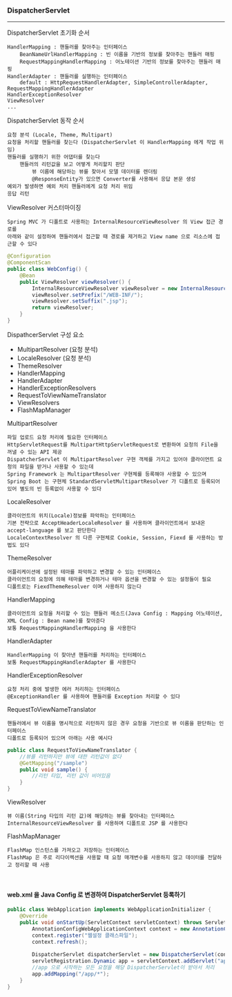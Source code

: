 ### DispatcherServlet

---

DispatcherServlet 초기화 순서
    
    HandlerMapping : 핸들러를 찾아주는 인터페이스
        BeanNameUrlHandlerMapping : 빈 이름을 기반의 정보를 찾아주는 핸들러 매핑
        RequestMappingHandlerMapping : 어노테이션 기반의 정보를 찾아주는 핸들러 매핑
    HandlerAdapter : 핸들러를 실행하는 인터페이스
        default : HttpRequestHandlerAdapter, SimpleControllerAdapter, RequestMappingHandlerAdapter
    HandlerExceptionResolver
    ViewResolver
    ...
    
DispatcherServlet 동작 순서

    요청 분석 (Locale, Theme, Multipart)
    요청을 처리할 핸들러를 찾는다 (DispatcherServlet 이 HandlerMapping 에게 작업 위임)
    핸들러를 실행하기 위한 어댑터를 찾는다
        핸들러의 리턴값을 보고 어떻게 처리할지 판단
            뷰 이름에 해당하는 뷰를 찾아서 모델 데이터를 렌더링
            @ResponseEntity가 있으면 Converter를 사용해서 응답 본문 생성
    예외가 발생하면 예외 처리 핸들러에게 요청 처리 위임
    응답 리턴

ViewResolver 커스터마이징

    Spring MVC 가 디폴트로 사용하는 InternalResourceViewResolver 의 View 접근 경로를
    아래와 같이 설정하여 핸들러에서 접근할 때 경로를 제거하고 View name 으로 리소스에 접근할 수 있다

```java
@Configuration
@ComponentScan
public class WebConfig() {
    @Bean
    public ViewResolver viewResolver() {
        InternalResourceViewResolver viewResolver = new InternalResourceViewResolver();
        viewResolver.setPrefix("/WEB-INF/");
        viewResolver.setSuffix(".jsp");
        return viewResolver;
    }
}

```

DispathcerServlet 구성 요소

* MultipartResolver (요청 분석)
* LocaleResolver (요청 분석)
* ThemeResolver
* HandlerMapping
* HandlerAdapter
* HandlerExceptionResolvers
* RequestToViewNameTranslator
* ViewResolvers
* FlashMapManager

MultipartResolver

    파일 업로드 요청 처리에 필요한 인터페이스
    HttpServletRequest를 MultipartHttpServletRequest로 변환하여 요청의 File을 꺼낼 수 있는 API 제공
    DispatcherServlet 이 MultipartResolver 구현 객체를 가지고 있어야 클라이언트 요청의 파일을 받거나 사용할 수 있는데
    Spring Framework 는 MultipartResolver 구현체를 등록해야 사용할 수 있으며
    Spring Boot 는 구현체 StandardServletMultipartResolver 가 디폴트로 등록되어 있어 별도의 빈 등록없이 사용할 수 있다

LocaleResolver

    클라이언트의 위치(Locale)정보를 파악하는 인터페이스
    기본 전략으로 AcceptHeaderLocaleResolver 를 사용하며 클라이언트에서 보내온 accept-language 를 보고 판단한다
    LocaleContextResolver 의 다른 구현체로 Cookie, Session, Fiexd 를 사용하는 방법도 있다

ThemeResolver

    어플리케이션에 설정된 테마를 파악하고 변경할 수 있는 인터페이스
    클라이언트의 요청에 의해 테마를 변경하거나 테마 옵션을 변경할 수 있는 설정들이 필요
    디폴트로는 FiexdThemeResolver 이며 사용하지 않는다

HandlerMapping

    클라이언트의 요청을 처리할 수 있는 핸들러 메소드(Java Config : Mapping 어노테이션, XML Config : Bean name)를 찾아준다
    보통 RequestMappingHandlerMapping 을 사용한다
     
HandlerAdapter

    HandlerMapping 이 찾아낸 핸들러를 처리하는 인터페이스
    보통 RequestMappingHandlerAdapter 를 사용한다

HandlerExceptionResolver

    요청 처리 중에 발생한 에러 처리하는 인터페이스
    @ExceptionHandler 를 사용하여 핸들러를 Exception 처리할 수 있다

RequestToViewNameTranslator

    핸들러에서 뷰 이름을 명시적으로 리턴하지 않은 경우 요청을 기반으로 뷰 이름을 판단하는 인터페이스
    디폴트로 등록되어 있으며 아래는 사용 예시다

```java
public class RequestToViewNameTranslator {
    //뷰를 리턴하지만 뷰에 대한 리턴값이 없다
    @GetMapping("/sample")
    public void sample() {
        //리턴 타입, 리턴 값이 비어있음 
    }
}
```

ViewResolver

    뷰 이름(String 타입의 리턴 값)에 해당하는 뷰를 찾아내는 인터페이스
    InternalResourceViewResolver 를 사용하며 디폴트로 JSP 를 사용한다

FlashMapManager

    FlashMap 인스턴스를 가져오고 저장하는 인터페이스
    FlashMap 은 주로 리다이렉션을 사용할 때 요청 매개변수를 사용하지 않고 데이터를 전달하고 정리할 때 사용

<br />

#### web.xml 을 Java Config 로 변경하여 DispatcherServlet 등록하기

```java
public class WebApplication implements WebApplicationInitializer {
    @Override
    public void onStartUp(ServletContext servletContext) throws ServletException {
        AnnotationConfigWebApplicationContext context = new AnnotationConfigWebApplicationContext();
        context.register("웹설정 클래스파일");
        context.refresh();
        
        DispatcherServlet dispatcherServlet = new DispatcherServlet(context);
        servletRegistration.Dynamic app = servletContext.addServlet("app", dispatcherServlet);
        //app 으로 시작하는 모든 요청을 해당 DispatcherServlet이 받아서 처리
        app.addMapping("/app/*");
    }
}
```















